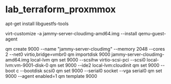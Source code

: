 # lab_terraform_proxmmox

apt-get install libguestfs-tools

virt-customize -a jammy-server-cloudimg-amd64.img --install qemu-guest-agent

qm create 9000 --name "jammy-server-cloudimg" --memory 2048 --cores 2 --net0 virtio,bridge=vmbr0
qm importdisk 9000 jammy-server-cloudimg-amd64.img local-lvm
qm set 9000 --scsihw virtio-scsi-pci --scsi0 local-lvm:vm-9001-disk-0
qm set 9000 --ide2 local-lvm:cloudinit
qm set 9000 --boot c --bootdisk scsi0
qm set 9000 --serial0 socket --vga serial0
qm set 9000 --agent enabled=1
qm template 9000
